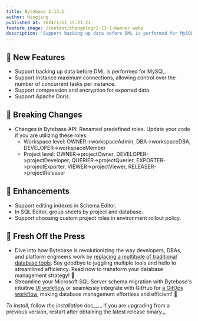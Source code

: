 ```yaml
---
title: Bytebase 2.13.1
author: Ningjing
published_at: 2024/1/11 15:21:21
feature_image: /content/changelog/2-13-1-banner.webp
description: 'Support backing up data before DML is performed for MySQL.'
---
```


## 🚀 New Features

- Support backing up data before DML is performed for MySQL.
- Support instance maximum connections, allowing control over the number of concurrent tasks per instance.
- Support compression and encryption for exported data.
- Support Apache Doris.

## 🔔 Breaking Changes

- Changes in Bytebase API: Renamed predefined roles. Update your code if you are utilizing these roles:
  - Workspace level: OWNER->workspaceAdmin, DBA->workspaceDBA, DEVELOPER->workspaceMember
  - Project level: OWNER->projectOwner, DEVELOPER->projectDeveloper, QUERIER->projectQuerier, EXPORTER->projectExporter, VIEWER->projectViewer, RELEASER->projectReleaser

## 🎄 Enhancements

- Support editing indexes in Schema Editor. 
- In SQL Editor, group sheets by project and database.
- Support choosing custom project roles in environment rollout policy.

## 📰 Fresh Off the Press

- Dive into how Bytebase is revolutionizing the way developers, DBAs, and platform engineers work by [replacing a multitude of traditional database tools](/blog/all-database-tools-bytebase-replaces/). Say goodbye to juggling multiple tools and hello to streamlined efficiency. Read now to transform your database management strategy! 🍭
- Streamline your Microsoft SQL Server schema migration with Bytebase's intuitive [UI workflow](/docs/tutorials/database-change-management-with-sql-server/) or seamlessly integrate with GitHub for [a GitOps workflow](/docs/tutorials/database-change-management-with-sql-server-and-github/), making database management effortless and efficient! 🚚

_To install_, follow _the _installation__ doc__._ If you are upgrading from a previous version, restart after obtaining the latest release binary._
